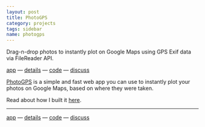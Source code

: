 ```yaml
---
layout: post
title: PhotoGPS
category: projects
tags: sidebar
name: photogps
---
```


Drag-n-drop photos to instantly plot on Google Maps using GPS Exif data via FileReader API.

[app][app] &mdash; [details][details] &mdash; [code][code] &mdash; [discuss][hn]
<!-- truncate_here -->

[PhotoGPS][app] is a simple and fast web app you can use to instantly plot your photos on Google Maps, based on where they were taken.

Read about how I built it [here][building-photogps].

- - -

[app][app] &mdash; [details][details] &mdash; [code][code] &mdash; [discuss][hn]

[app]: http://ryanseys.com/photogps
[details]: /blog/building-photogps
[code]: https://github.com/ryanseys/photogps
[building-photogps]: /blog/building-photogps
[hn]: https://news.ycombinator.com/item?id=6039888
